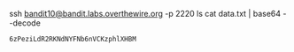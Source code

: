 ssh bandit10@bandit.labs.overthewire.org -p 2220 ls cat data.txt | base64 --decode

    6zPeziLdR2RKNdNYFNb6nVCKzphlXHBM
